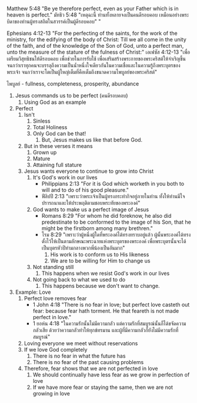 Matthew 5:48 "Be ye therefore perfect, even as your Father which is in heaven is perfect."
มัทธิว 5:48 "เหตุฉะนี้ ท่านทั้งหลายจงเป็นคนดีรอบคอบ เหมือนอย่างพระบิดาของท่านผู้ทรงสถิตในสวรรค์เป็นผู้ดีรอบคอบ" "

Ephesians 4:12-13 "For the perfecting of the saints, for the work of the ministry, for the edifying of the body of Christ: Till we all come in the unity of the faith, and of the knowledge of the Son of God, unto a perfect man, unto the measure of the stature of the fulness of Christ:"
เอเฟซัส 4:12-13 "เพื่อเตรียมวิสุทธิชนให้ดีรอบคอบ เพื่อช่วยในการรับใช้ เพื่อเสริมสร้างพระกายของพระคริสต์ให้จำเริญขึ้น จนกว่าเราทุกคนจะบรรลุถึงความเป็นน้ำหนึ่งใจเดียวกันในความเชื่อและในความรู้ถึงพระบุตรของพระเจ้า จนกว่าเราจะโตเป็นผู้ใหญ่เต็มที่คือเต็มถึงขนาดความไพบูลย์ของพระคริสต์"

ไพบูลย์ - fullness, completeness, prosperity, abundance

1. Jesus commands us to be perfect (คนดีรอบคอบ)
    1. Using God as an example
2. Perfect
    1. Isn't
        1. Sinless
        2. Total Holiness
        3. Only God can be that!
            1. But, Jesus makes us like that before God.
    2. But in these verses it means
        1. Grown up
        2. Mature
        3. Attaining full stature
    3. Jesus wants everyone to continue to grow into Christ
        1. It's God's work in our lives
            - Philippians 2:13 "For it is God which worketh in you both to will and to do of his good pleasure."
            - ฟีลิปปี 2:13 "เพราะว่าพระเจ้าเป็นผู้ทรงกระทำกิจอยู่ภายในท่าน ทั้งให้ท่านมีใจปรารถนาและให้ประพฤติตามชอบพระทัยของพระองค์"
        2. God wants to make us a perfect image of Jesus
            - Romans 8:29 "For whom he did foreknow, he also did predestinate to be conformed to the image of his Son, that he might be the firstborn among many brethren."
            - โรม 8:29 "เพราะว่าผู้หนึ่งผู้ใดที่พระองค์ได้ทรงทราบอยู่แล้ว ผู้นั้นพระองค์ได้ทรงตั้งไว้ให้เป็นตามลักษณะพระฉายแห่งพระบุตรของพระองค์ เพื่อพระบุตรนั้นจะได้เป็นบุตรหัวปีท่ามกลางพวกพี่น้องเป็นอันมาก"
                1. His work is to conform us to His likeness
                2. We are to be willing for Him to change us
        3. Not standing still
            1. This happens when we resist God's work in our lives
        4. Not going back to what we used to do
            1. This happens because we don't want to change.
3. Example: Love
    1. Perfect love removes fear
        - 1 John 4:18 "There is no fear in love; but perfect love casteth out fear: because fear hath torment. He that feareth is not made perfect in love."
        - 1 ยอห์น 4:18 "ในความรักนั้นไม่มีความกลัว แต่ความรักที่สมบูรณ์นั้นก็ได้ขจัดความกลัวเสีย ด้วยว่าความกลัวทำให้ทุกข์ทรมาน และผู้ที่มีความกลัวก็ยังไม่มีความรักที่สมบูรณ์"
    2. Loving everyone we meet without reservations
    3. If we love God completely
        1. There is no fear in what the future has
        2. There is no fear of the past causing problems
    4. Therefore, fear shows that we are not perfected in love
        1. We should continually have less fear as we grow in perfection of love
        2. If we have more fear or staying the same, then we are not growing in love
